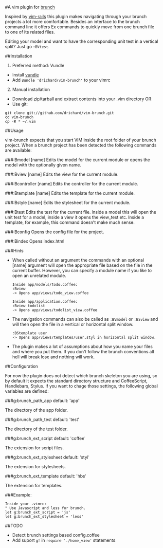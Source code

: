 #A vim plugin for [brunch](http://brunch.io/)

Inspired by [vim-rails](https://github.com/tpope/vim-rails) this plugin makes navigating through your brunch projects a lot more comfortable. Besides an interface to the brunch command line it offers Ex commands to quickly move from one brunch file to one of its related files. 

Editing your model and want to have the corresponding unit test in a vertical split? Just go `:BVtest`.

##Installation

1. Preferred method: Vundle
  * Install [vundle](https://github.com/gmarik/vundle)
  * Add `Bundle 'drichard/vim-brunch'` to your vimrc

2. Manual installation
  * Download zip/tarball and extract contents into your .vim directory
  OR
  * Use git:

  ```
  git clone git://github.com/drichard/vim-brunch.git
  cd vim-brunch
  cp -R * ~/.vim
  ```

##Usage

vim-brunch expects that you start VIM inside the root folder of your brunch project. When a brunch project has been detected the following commands are available:

###:Bmodel [name]
Edits the model for the current module or opens the model with the optionally given name.

###:Bview [name]
Edits the view for the current module.

###:Bcontroller [name]
Edits the controller for the current module.

###:Btemplate [name]
Edits the template for the current module.

###:Bstyle [name]
Edits the stylesheet for the current module.

###:Btest
Edits the test for the current file. Inside a model this will open the unit test for a model, inside a view it opens the view\_test etc. Inside a template, for example, this command doesn't make much sense.

###:Bconfig
Opens the config file for the project.

###:Bindex
Opens index.html

###Hints
* When called without an argument the commands with an optional [name] argument will open the appropriate file based on the file in the current buffer. However, you can specify a module name if you like to open an unrelated module.
  
  ```
  Inside app/models/todo.coffee:
  :Bview
  -> Opens app/views/todo_view.coffee
  
  Inside app/application.coffee:
  :Bview todolist
  -> Opens app/views/todolist_view.coffee
  ```

* The navigation commands can also be called as `:BVmodel` or `:BSview` and will then open the file in a vertical or horizontal split window.

  ```
  :BStemplate user
  -> Opens app/views/templates/user.styl in horizontal split window.
  ```

* The plugin makes a lot of assumptions about how you name your files and where you put them. If you don't follow the brunch conventions all hell will break lose and nothing will work.


##Configuration

For now the plugin does not detect which brunch skeleton you are using, so by default it expects the standard directory structure and CoffeeScript, Handlebars, Stylus.
If you want to chage those settings, the following global variables are defined:

###g:brunch_path_app
default: 'app'

The directory of the app folder.

###g:brunch_path_test
default: 'test'

The directory of the test folder.

###g:brunch_ext_script
default: 'coffee'

The extension for script files.

###g:brunch_ext_stylesheet
default: 'styl'

The extension for stylesheets.

###g:brunch_ext_template 
default: 'hbs'

The extension for templates.

###Example:
```vimL
Inside your .vimrc:
" Use Javascript and less for brunch.
let g:brunch_ext_script = 'js'
let g:brunch_ext_stylesheet = 'less'
```

##TODO

* Detect brunch settings based config.coffee
* Add suport `gf` in `require './home_view'` statements
